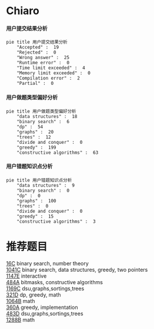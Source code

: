 # Chiaro

<!-- tabs:start -->



#### **用户提交结果分析**

```mermaid
pie title 用户提交结果分析
    "Accepted" :  19
    "Rejected" :  0
    "Wrong answer" :  25
    "Runtime error" :  0
    "Time limit exceeded" :  4
    "Memory limit exceeded" :  0
    "Compilation error" :  2
    "Partial" :  0
```

#### **用户做题类型偏好分析**

```mermaid
pie title 用户做题类型偏好分析
    "data structures" :  18
    "binary search" :  6
    "dp" :  54
    "graphs" :  20
    "trees" :  12
    "divide and conquer" :  0
    "greedy" :  199
    "constructive algorithms" :  63
```
#### **用户错题知识点分析**

```mermaid
pie title 用户错题知识点分析
    "data structures" :  9
    "binary search" :  0
    "dp" :  0
    "graphs" :  100
    "trees" :  0
    "divide and conquer" :  0
    "greedy" :  15
    "constructive algorithms" :  3
```



<!-- tabs:end -->
# 推荐题目
[16C](https://codeforces.com/contest/16/problem/C)		binary search,
                        number theory		  
[1041C](https://codeforces.com/contest/1041/problem/C)		binary search,
                        data structures,
                        greedy,
                        two pointers		  
[1147E](https://codeforces.com/contest/1147/problem/E)		interactive		  
[484A](https://codeforces.com/contest/484/problem/A)		bitmasks,
                        constructive algorithms		  
[1169C](https://codeforces.com/contest/1169/problem/C)		dsu,graphs,sortings,trees		  
[321D](https://codeforces.com/contest/321/problem/D)		dp,
                        greedy,
                        math		  
[1064B](https://codeforces.com/contest/1064/problem/B)		math		  
[360A](https://codeforces.com/contest/360/problem/A)		greedy,
                        implementation		  
[483D](https://codeforces.com/contest/483/problem/D)		dsu,graphs,sortings,trees		  
[1288B](https://codeforces.com/contest/1288/problem/B)		math		  
